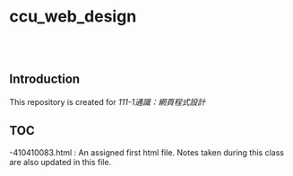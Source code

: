 # ccu_web_design

<br>
<br>

## Introduction
This repository is created for *111-1通識：網頁程式設計*

## TOC
-410410083.html : An assigned first html file. Notes taken during this class are also updated in this file.